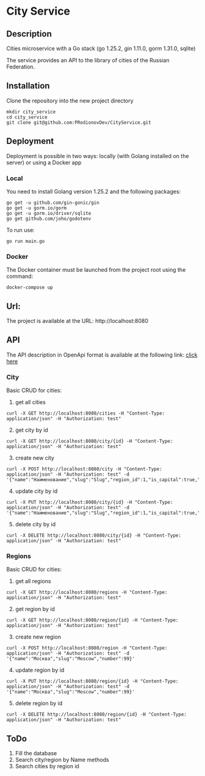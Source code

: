 # City Service

## Description

Cities microservice with a Go stack (go 1.25.2, gin 1.11.0, gorm 1.31.0, sqlite)

The service provides an API to the library of cities of the Russian Federation.

## Installation

Clone the repository into the new project directory

```shell
mkdir city_service
cd city_service
git clone git@github.com:PRodionovDev/CityService.git
```

## Deployment

Deployment is possible in two ways: locally (with Golang installed on the server) or using a Docker app

### Local

You need to install Golang version 1.25.2 and the following packages:
```shell
go get -u github.com/gin-gonic/gin
go get -u gorm.io/gorm
go get -u gorm.io/driver/sqlite
go get github.com/joho/godotenv
```
To run use:
```shell
go run main.go
```

### Docker
The Docker container must be launched from the project root using the command:
```shell
docker-compose up
```

## Url:
The project is available at the URL: http://localhost:8080

## API

The API description in OpenApi format is available at the following link: [click here](https://github.com/PRodionovDev/CityService/blob/main/Doc/openapi.yaml)

### City
Basic CRUD for cities:

1. get all cities
```shell
curl -X GET http://localhost:8080/cities -H "Content-Type: application/json" -H "Authorization: test"
```

2. get city by id
```shell
curl -X GET http://localhost:8080/city/{id} -H "Content-Type: application/json" -H "Authorization: test"
```

3. create new city
```shell
curl -X POST http://localhost:8080/city -H "Content-Type: application/json" -H "Authorization: test" -d '{"name":"Наименование","slug":"Slug","region_id":1,"is_capital":true,"type":"Город","latitude":55.751244,"longitude":37.618423,"time_zone":"Europe/Moscow","population":13274285}'
```

4. update city by id
```shell
curl -X PUT http://localhost:8080/city/{id} -H "Content-Type: application/json" -H "Authorization: test" -d '{"name":"Наименование","slug":"Slug","region_id":1,"is_capital":true,"type":"Город","latitude":55.751244,"longitude":37.618423,"time_zone":"Europe/Moscow","population":13274285}'
```

5. delete city by id
```shell
curl -X DELETE http://localhost:8080/city/{id} -H "Content-Type: application/json" -H "Authorization: test"
```
### Regions
Basic CRUD for cities:

1. get all regions
```shell
curl -X GET http://localhost:8080/regions -H "Content-Type: application/json" -H "Authorization: test"
```

2. get region by id
```shell
curl -X GET http://localhost:8080/region/{id} -H "Content-Type: application/json" -H "Authorization: test"
```

3. create new region
```shell
curl -X POST http://localhost:8080/region -H "Content-Type: application/json" -H "Authorization: test" -d '{"name":"Москва","slug":"Moscow","number":99}'
```

4. update region by id
```shell
curl -X PUT http://localhost:8080/region/{id} -H "Content-Type: application/json" -H "Authorization: test" -d '{"name":"Москва","slug":"Moscow","number":99}'
```

5. delete region by id
```shell
curl -X DELETE http://localhost:8080/region/{id} -H "Content-Type: application/json" -H "Authorization: test"
```

## ToDo
1. Fill the database
2. Search city/region by Name methods
3. Search cities by region id